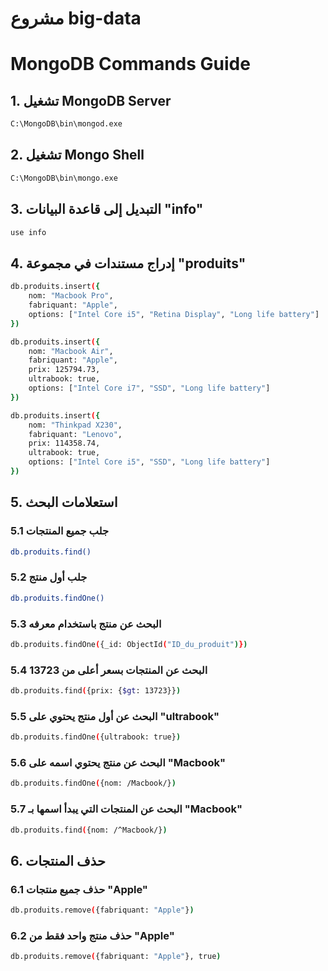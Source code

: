 ﻿# مشروع big-data
# MongoDB Commands Guide

## 1. تشغيل MongoDB Server
```sh
C:\MongoDB\bin\mongod.exe
```

## 2. تشغيل Mongo Shell
```sh
C:\MongoDB\bin\mongo.exe
```

## 3. التبديل إلى قاعدة البيانات "info"
```sh
use info
```

## 4. إدراج مستندات في مجموعة "produits"
```sh
db.produits.insert({
    nom: "Macbook Pro",
    fabriquant: "Apple",
    options: ["Intel Core i5", "Retina Display", "Long life battery"]
})

db.produits.insert({
    nom: "Macbook Air",
    fabriquant: "Apple",
    prix: 125794.73,
    ultrabook: true,
    options: ["Intel Core i7", "SSD", "Long life battery"]
})

db.produits.insert({
    nom: "Thinkpad X230",
    fabriquant: "Lenovo",
    prix: 114358.74,
    ultrabook: true,
    options: ["Intel Core i5", "SSD", "Long life battery"]
})
```

## 5. استعلامات البحث
### 5.1 جلب جميع المنتجات
```sh
db.produits.find()
```
### 5.2 جلب أول منتج
```sh
db.produits.findOne()
```
### 5.3 البحث عن منتج باستخدام معرفه
```sh
db.produits.findOne({_id: ObjectId("ID_du_produit")})
```
### 5.4 البحث عن المنتجات بسعر أعلى من 13723
```sh
db.produits.find({prix: {$gt: 13723}})
```
### 5.5 البحث عن أول منتج يحتوي على "ultrabook"
```sh
db.produits.findOne({ultrabook: true})
```
### 5.6 البحث عن منتج يحتوي اسمه على "Macbook"
```sh
db.produits.findOne({nom: /Macbook/})
```
### 5.7 البحث عن المنتجات التي يبدأ اسمها بـ "Macbook"
```sh
db.produits.find({nom: /^Macbook/})
```

## 6. حذف المنتجات
### 6.1 حذف جميع منتجات "Apple"
```sh
db.produits.remove({fabriquant: "Apple"})
```
### 6.2 حذف منتج واحد فقط من "Apple"
```sh
db.produits.remove({fabriquant: "Apple"}, true)
```
